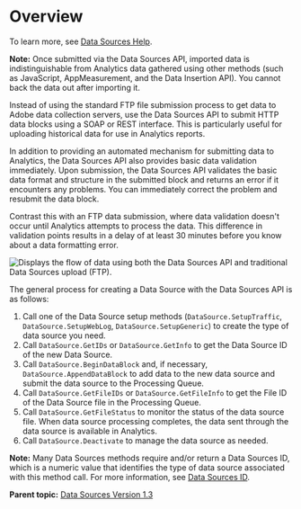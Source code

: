 # Overview

 

To learn more, see [Data Sources Help](https://marketing.adobe.com/resources/help/en_US/sc/datasources/).

**Note:** Once submitted via the Data Sources API, imported data is indistinguishable from Analytics data gathered using other methods \(such as JavaScript, AppMeasurement, and the Data Insertion API\). You cannot back the data out after importing it.

Instead of using the standard FTP file submission process to get data to Adobe data collection servers, use the Data Sources API to submit HTTP data blocks using a SOAP or REST interface. This is particularly useful for uploading historical data for use in Analytics reports.

In addition to providing an automated mechanism for submitting data to Analytics, the Data Sources API also provides basic data validation immediately. Upon submission, the Data Sources API validates the basic data format and structure in the submitted block and returns an error if it encounters any problems. You can immediately correct the problem and resubmit the data block.

Contrast this with an FTP data submission, where data validation doesn't occur until Analytics attempts to process the data. This difference in validation points results in a delay of at least 30 minutes before you know about a data formatting error.

![Displays the flow of data using both the Data Sources API and traditional Data Sources upload (FTP).](graphics/data_sources_overview.png)

The general process for creating a Data Source with the Data Sources API is as follows:

1.  Call one of the Data Source setup methods \(`DataSource.SetupTraffic`, `DataSource.SetupWebLog`, `DataSource.SetupGeneric`\) to create the type of data source you need.
2.  Call `DataSource.GetIDs` or `DataSource.GetInfo` to get the Data Source ID of the new Data Source.
3.  Call `DataSource.BeginDataBlock` and, if necessary, `DataSource.AppendDataBlock` to add data to the new data source and submit the data source to the Processing Queue.
4.  Call `DataSource.GetFileIDs` or `DataSource.GetFileInfo` to get the File ID of the Data Source file in the Processing Queue.
5.  Call `DataSource.GetFileStatus` to monitor the status of the data source file. When data source processing completes, the data sent through the data source is available in Analytics.
6.  Call `DataSource.Deactivate` to manage the data source as needed.

**Note:** Many Data Sources methods require and/or return a Data Sources ID, which is a numeric value that identifies the type of data source associated with this method call. For more information, see [Data Sources ID](c_data_sources_id.md#).

**Parent topic:** [Data Sources Version 1.3](c_data_sources_api_1_3.md)

